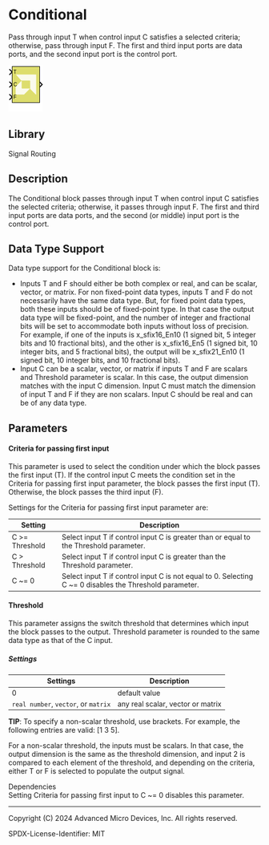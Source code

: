 # Conditional

Pass through input T when control input C satisfies a selected criteria;
otherwise, pass through input F. The first and third input ports are
data ports, and the second input port is the control port.


![](./Images/block.png)

## Library

Signal Routing

## Description

The Conditional block passes through input T when control input C
satisfies the selected criteria; otherwise, it passes through input F.
The first and third input ports are data ports, and the second (or
middle) input port is the control port.

## Data Type Support

Data type support for the Conditional block is:

- Inputs T and F should either be both complex or real, and can be
  scalar, vector, or matrix. For non fixed-point data types, inputs T
  and F do not necessarily have the same data type. But, for fixed point
  data types, both these inputs should be of fixed-point type. In that
  case the output data type will be fixed-point, and the number of
  integer and fractional bits will be set to accommodate both inputs
  without loss of precision. For example, if one of the inputs is
  x_sfix16_En10 (1 signed bit, 5 integer bits and 10 fractional bits),
  and the other is x_sfix16_En5 (1 signed bit, 10 integer bits, and 5
  fractional bits), the output will be x_sfix21_En10 (1 signed bit, 10
  integer bits, and 10 fractional bits).
- Input C can be a scalar, vector, or matrix if inputs T and F are
  scalars and Threshold parameter is scalar. In this case, the output
  dimension matches with the input C dimension. Input C must match the
  dimension of input T and F if they are non scalars. Input C should be
  real and can be of any data type.

## Parameters

#### Criteria for passing first input  
This parameter is used to select the condition under which the block
passes the first input (T). If the control input C meets the condition
set in the Criteria for passing first input parameter, the block passes
the first input (T). Otherwise, the block passes the third input (F).

Settings for the Criteria for passing first input parameter are:

| Setting         | Description                                                                                             |
|-----------------|---------------------------------------------------------------------------------------------------------|
| C \>= Threshold | Select input T if control input C is greater than or equal to the Threshold parameter.                  |
| C \> Threshold  | Select input T if control input C is greater than the Threshold parameter.                              |
| C ~= 0          | Select input T if control input C is not equal to 0. Selecting C ~= 0 disables the Threshold parameter. |


#### Threshold  
This parameter assigns the switch threshold that determines which input
the block passes to the output. Threshold parameter is rounded to the
same data type as that of the C input.

##### Settings  
| Settings                             | Description                       |
|--------------------------------------|-----------------------------------|
| 0                                    | default value                     |
| `real number`, `vector`, or `matrix` | any real scalar, vector or matrix |


**TIP**:
To specify a non-scalar threshold, use brackets. For example, the
following entries are valid: \[1 3 5\].

For a non-scalar threshold, the inputs must be scalars. In that case,
the output dimension is the same as the threshold dimension, and input 2
is compared to each element of the threshold, and depending on the
criteria, either T or F is selected to populate the output signal.

Dependencies  
Setting Criteria for passing first input to C ~= 0 disables this
parameter.

--------------
Copyright (C) 2024 Advanced Micro Devices, Inc.
All rights reserved.

SPDX-License-Identifier: MIT
